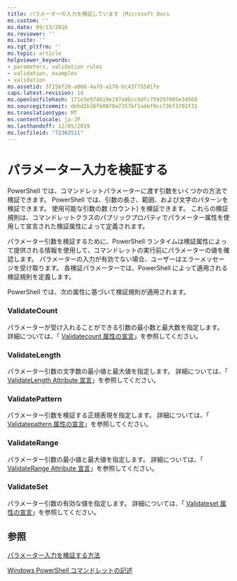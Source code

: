 ```yaml
---
title: パラメーターの入力を検証しています |Microsoft Docs
ms.custom: ''
ms.date: 09/13/2016
ms.reviewer: ''
ms.suite: ''
ms.tgt_pltfrm: ''
ms.topic: article
helpviewer_keywords:
- parameters, validation rules
- validation, examples
- validation
ms.assetid: 3f15bf20-a068-4a7d-a170-bc43f755d1fe
caps.latest.revision: 14
ms.openlocfilehash: 171e3e974619e197a0bcc9dfc759297005e34568
ms.sourcegitcommit: debd2b38fb8070a7357bf1a4bf9cc736f3702f31
ms.translationtype: MT
ms.contentlocale: ja-JP
ms.lasthandoff: 12/05/2019
ms.locfileid: "72363511"
---
```

# <a name="validating-parameter-input"></a>パラメーター入力を検証する

PowerShell では、コマンドレットパラメーターに渡す引数をいくつかの方法で検証できます。
PowerShell では、引数の長さ、範囲、および文字のパターンを検証できます。
使用可能な引数の数 (カウント) を検証できます。
これらの検証規則は、コマンドレットクラスのパブリックプロパティでパラメーター属性を使用して宣言された検証属性によって定義されます。

パラメーター引数を検証するために、PowerShell ランタイムは検証属性によって提供される情報を使用して、コマンドレットの実行前にパラメーターの値を確認します。
パラメーターの入力が有効でない場合、ユーザーはエラーメッセージを受け取ります。
各検証パラメーターでは、PowerShell によって適用される検証規則を定義します。

PowerShell では、次の属性に基づいて検証規則が適用されます。

### <a name="validatecount"></a>ValidateCount

パラメーターが受け入れることができる引数の最小数と最大数を指定します。
詳細については、「 [Validatecount 属性の宣言](./validatecount-attribute-declaration.md)」を参照してください。

### <a name="validatelength"></a>ValidateLength

パラメーター引数の文字数の最小値と最大値を指定します。
詳細については、「 [ValidateLength Attribute 宣言](./validatelength-attribute-declaration.md)」を参照してください。

### <a name="validatepattern"></a>ValidatePattern

パラメーター引数を検証する正規表現を指定します。
詳細については、「 [Validatepattern 属性の宣言](./validatepattern-attribute-declaration.md)」を参照してください。

### <a name="validaterange"></a>ValidateRange

パラメーター引数の最小値と最大値を指定します。
詳細については、「 [ValidateRange Attribute 宣言](./validaterange-attribute-declaration.md)」を参照してください。

### <a name="validateset"></a>ValidateSet

パラメーター引数の有効な値を指定します。
詳細については、「 [Validateset 属性の宣言](./validateset-attribute-declaration.md)」を参照してください。

## <a name="see-also"></a>参照

[パラメーター入力を検証する方法](./how-to-validate-parameter-input.md)

[Windows PowerShell コマンドレットの記述](./writing-a-windows-powershell-cmdlet.md)
